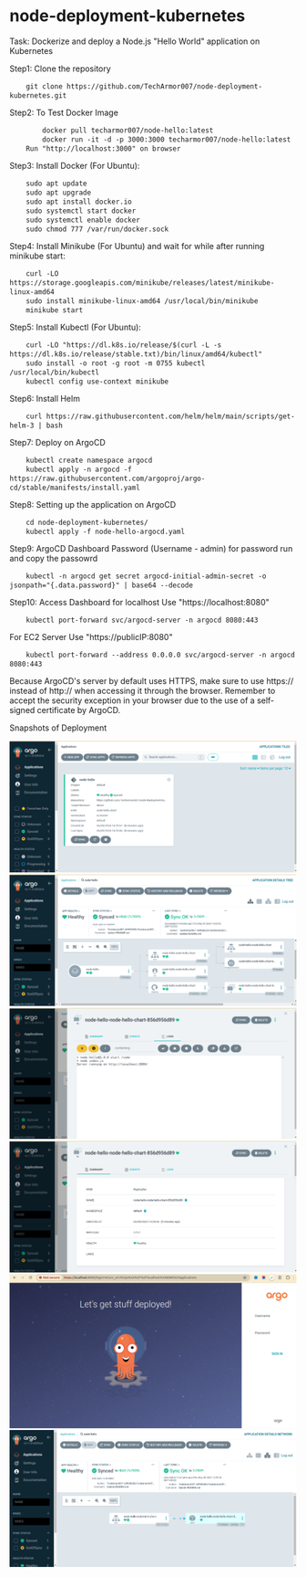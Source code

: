 # node-deployment-kubernetes
Task: Dockerize and deploy a Node.js "Hello World" application on Kubernetes

Step1: Clone the repository
```
 	git clone https://github.com/TechArmor007/node-deployment-kubernetes.git
```

Step2: To Test Docker Image
```
        docker pull techarmor007/node-hello:latest
        docker run -it -d -p 3000:3000 techarmor007/node-hello:latest
	Run "http://localhost:3000" on browser
```
	
Step3: Install Docker (For Ubuntu):
```
 	sudo apt update
	sudo apt upgrade
	sudo apt install docker.io
	sudo systemctl start docker
	sudo systemctl enable docker	
	sudo chmod 777 /var/run/docker.sock
```	
Step4: Install Minikube (For Ubuntu) and wait for while after running minikube start:
```
 	curl -LO https://storage.googleapis.com/minikube/releases/latest/minikube-linux-amd64
	sudo install minikube-linux-amd64 /usr/local/bin/minikube
	minikube start	
```
	
Step5: Install Kubectl (For Ubuntu):
```
 	curl -LO "https://dl.k8s.io/release/$(curl -L -s https://dl.k8s.io/release/stable.txt)/bin/linux/amd64/kubectl"
	sudo install -o root -g root -m 0755 kubectl /usr/local/bin/kubectl
	kubectl config use-context minikube	
```
	
Step6: Install Helm
```
	curl https://raw.githubusercontent.com/helm/helm/main/scripts/get-helm-3 | bash
```

Step7: Deploy on ArgoCD
```
	kubectl create namespace argocd
	kubectl apply -n argocd -f https://raw.githubusercontent.com/argoproj/argo-cd/stable/manifests/install.yaml
```

Step8: Setting up the application on ArgoCD
```
	cd node-deployment-kubernetes/
	kubectl apply -f node-hello-argocd.yaml
```

Step9: ArgoCD Dashboard Password (Username - admin) for password run and copy the passowrd
```
	kubectl -n argocd get secret argocd-initial-admin-secret -o jsonpath="{.data.password}" | base64 --decode
```

Step10: Access Dashboard
for localhost Use "https://localhost:8080"
```
	kubectl port-forward svc/argocd-server -n argocd 8080:443
```

For EC2 Server Use "https://publicIP:8080"
```
	kubectl port-forward --address 0.0.0.0 svc/argocd-server -n argocd 8080:443
```

Because ArgoCD's server by default uses HTTPS, make sure to use https:// instead of http:// when accessing it through the browser. Remember to accept the security exception in your browser due to the use of a self-signed certificate by ArgoCD.

Snapshots of Deployment

![Image Description 1](images/1.png)
![Image Description 2](images/2.png)
![Image Description 3](images/3.png)
![Image Description 4](images/4.png)
![Image Description 5](images/5.png)
![Image Description 6](images/6.png)


